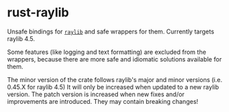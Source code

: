 # rust-raylib

Unsafe bindings for [`raylib`](www.raylib.com) and safe wrappers for them.
Currently targets raylib 4.5.

Some features (like logging and text formatting) are excluded from the wrappers,
because there are more safe and idiomatic solutions available for them.

The minor version of the crate follows raylib's major and minor versions (i.e. 0.45.X for raylib 4.5)
It will only be increased when updated to a new raylib version.
The patch version is increased when new fixes and/or improvements are introduced. They may contain breaking changes!
